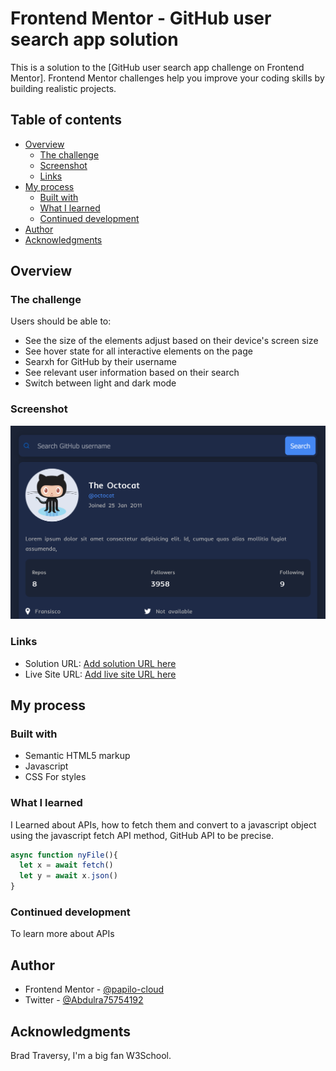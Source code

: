 # Frontend Mentor - GitHub user search app solution

This is a solution to the [GitHub user search app challenge on Frontend Mentor]. Frontend Mentor challenges help you improve your coding skills by building realistic projects. 

## Table of contents

- [Overview](#overview)
  - [The challenge](#the-challenge)
  - [Screenshot](#screenshot)
  - [Links](#links)
- [My process](#my-process)
  - [Built with](#built-with)
  - [What I learned](#what-i-learned)
  - [Continued development](#continued-development)
- [Author](#author)
- [Acknowledgments](#acknowledgments)


## Overview

### The challenge

Users should be able to:

- See the size of the elements adjust based on their device's screen size
- See hover state for all interactive elements on the page
- Searxh for GitHub by their username
- See relevant user information based on their search
- Switch between light and dark mode

### Screenshot

![](Screen.png)

### Links

- Solution URL: [Add solution URL here](https://your-solution-url.com)
- Live Site URL: [Add live site URL here](https://your-live-site-url.com)

## My process

### Built with

- Semantic HTML5 markup
- Javascript
- CSS For styles


### What I learned

I Learned about APIs, how to fetch them and convert to a javascript object
using the javascript fetch API method, GitHub API to be precise.

```js
async function nyFile(){
  let x = await fetch()
  let y = await x.json()
}
```

### Continued development

To learn more about APIs

## Author


- Frontend Mentor - [@papilo-cloud](https://www.frontendmentor.io/profile/papilo-cloud)
- Twitter - [@Abdulra75754192](https://www.twitter.com/@Abdulra75754192)



## Acknowledgments

Brad Traversy, I'm a big fan
W3School.
